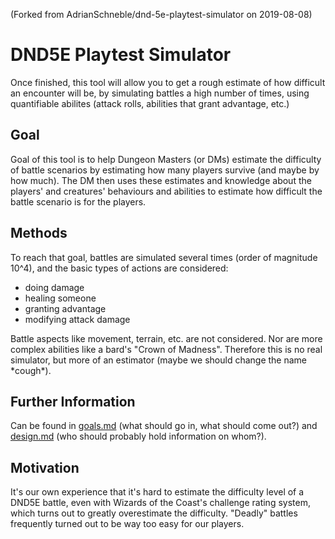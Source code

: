 (Forked from AdrianSchneble/dnd-5e-playtest-simulator on 2019-08-08)

# DND5E Playtest Simulator
Once finished, this tool will allow you to get a rough estimate of how difficult an encounter will be, by simulating battles a high number of times, using quantifiable abilites (attack rolls, abilities that grant advantage, etc.)

## Goal
Goal of this tool is to help Dungeon Masters (or DMs) estimate the difficulty of battle scenarios by
estimating how many players survive (and maybe by how much). The DM then uses these estimates and knowledge
about the players' and creatures' behaviours and abilities to estimate how difficult the battle scenario is for the
players.

## Methods
To reach that goal, battles are simulated several times (order of magnitude 10^4), and the basic types of actions are considered:
 *  doing damage
 *  healing someone
 *  granting advantage
 *  modifying attack damage

Battle aspects like movement, terrain, etc. are not considered. Nor are more complex abilities like a bard's "Crown
of Madness". Therefore this is no real simulator, but more of an estimator (maybe we should change the name \*cough\*).


## Further Information
Can be found in [goals.md](goals.md) (what should go in, what should come out?) and [design.md](design.md) (who should
probably hold information on whom?).


## Motivation
It's our own experience that it's hard to estimate the difficulty level
of a DND5E battle, even with Wizards of the Coast's challenge rating system, which turns out to greatly overestimate
the difficulty. "Deadly" battles frequently turned out to be way too easy for our players.
